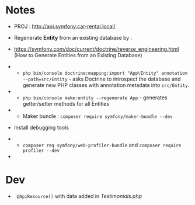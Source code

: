# Notes

- PROJ : http://api.symfony.car-rental.local/

- Regenerate **Entity** from an existing database by :
- https://symfony.com/doc/current/doctrine/reverse_engineering.html (How to Generate Entities from an Existing Database)
- - `php bin/console doctrine:mapping:import "App\Entity" annotation --path=src/Entity` - asks Doctrine to introspect the database and generate new PHP classes with annotation metadata into `src/Entity`.
- - `php bin/console make:entity --regenerate App` - generates getter/setter methods for all Entities
- - Maker bundle : `composer require symfony/maker-bundle --dev`
- Install debugging tools
- - `composer req symfony/web-profiler-bundle` and `composer require profiler --dev`
- 

# Dev

- ` @ApiResource()` with data added in *Testimonials.php*

